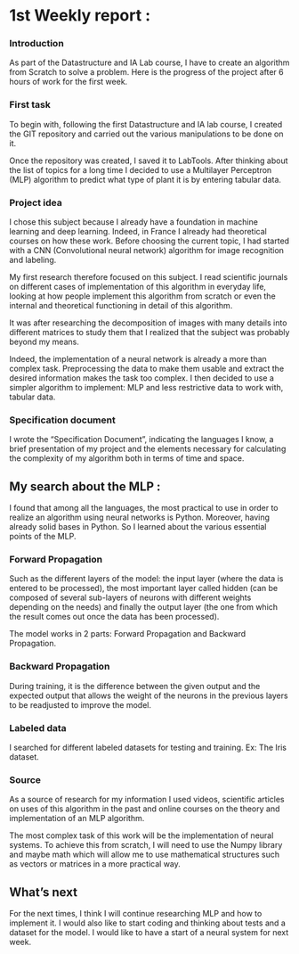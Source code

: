 # 1st Weekly report :
### Introduction 
As part of the Datastructure and IA Lab course, I have to create an algorithm from Scratch to solve a problem.
Here is the progress of the project after 6 hours of work for the first week.

### First task 
To begin with, following the first Datastructure and IA lab course, I created the GIT repository and carried out the various manipulations to be done on it.

Once the repository was created, I saved it to LabTools.
After thinking about the list of topics for a long time I decided to use a Multilayer Perceptron (MLP) algorithm to predict what type of plant it is by entering tabular data.

### Project idea 
I chose this subject because I already have a foundation in machine learning and deep learning. Indeed, in France I already had theoretical courses on how these work.
Before choosing the current topic, I had started with a CNN (Convolutional neural network) algorithm for image recognition and labeling.

My first research therefore focused on this subject. I read scientific journals on different cases of implementation of this algorithm in everyday life, looking at how people implement this algorithm from scratch or even the internal and theoretical functioning in detail of this algorithm.

It was after researching the decomposition of images with many details into different matrices to study them that I realized that the subject was probably beyond my means. 

Indeed, the implementation of a neural network is already a more than complex task. Preprocessing the data to make them usable and extract the desired information makes the task too complex.
I then decided to use a simpler algorithm to implement: MLP and less restrictive data to work with, tabular data.

### Specification document
I wrote the “Specification Document”, indicating the languages I know, a brief presentation of my project and the elements necessary for calculating the complexity of my algorithm both in terms of time and space.

## My search about the MLP :
I found that among all the languages, the most practical to use in order to realize an algorithm using neural networks is Python. Moreover, having already solid bases in Python.
So I learned about the various essential points of the MLP.

### Forward Propagation
Such as the different layers of the model: the input layer (where the data is entered to be processed), the most important layer called hidden (can be composed of several sub-layers of neurons with different weights depending on the needs) and finally the output layer (the one from which the result comes out once the data has been processed).

The model works in 2 parts: Forward Propagation and Backward Propagation.

### Backward Propagation
During training, it is the difference between the given output and the expected output that allows the weight of the neurons in the previous layers to be readjusted to improve the model.

### Labeled data
I searched for different labeled datasets for testing and training. Ex: The Iris dataset.

### Source 
As a source of research for my information I used videos, scientific articles on uses of this algorithm in the past and online courses on the theory and implementation of an MLP algorithm.

The most complex task of this work will be the implementation of neural systems. To achieve this from scratch, I will need to use the Numpy library and maybe math which will allow me to use mathematical structures such as vectors or matrices in a more practical way.

## What’s next 
For the next times, I think I will continue researching MLP and how to implement it.
I would also like to start coding and thinking about tests and a dataset for the model.
I would like to have a start of a neural system for next week.
